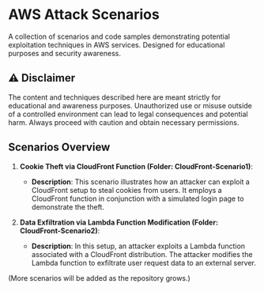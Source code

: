 # AWS Attack Scenarios
A collection of scenarios and code samples demonstrating potential exploitation techniques in AWS services. Designed for educational purposes and security awareness.

## ⚠️ Disclaimer

The content and techniques described here are meant strictly for educational and awareness purposes. Unauthorized use or misuse outside of a controlled environment can lead to legal consequences and potential harm. Always proceed with caution and obtain necessary permissions.

## Scenarios Overview

1. **Cookie Theft via CloudFront Function (Folder: CloudFront-Scenario1)**:
    - **Description**: This scenario illustrates how an attacker can exploit a CloudFront setup to steal cookies from users. It employs a CloudFront function in conjunction with a simulated login page to demonstrate the theft.

2. **Data Exfiltration via Lambda Function Modification (Folder: CloudFront-Scenario2)**:
    - **Description**: In this setup, an attacker exploits a Lambda function associated with a CloudFront distribution. The attacker modifies the Lambda function to exfiltrate user request data to an external server.

(More scenarios will be added as the repository grows.)